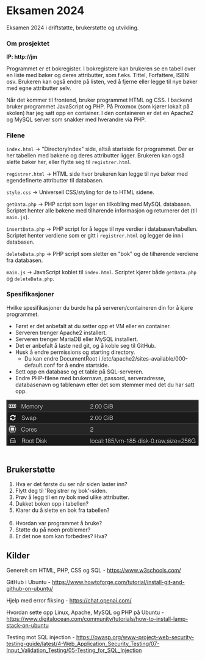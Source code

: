 # Eksamen 2024
Eksamen 2024 i driftstøtte, brukerstøtte og utvikling.

### Om prosjektet
<b>IP: http://jm</b>

Programmet er et bokregister. I bokregistere kan brukeren se en tabell over en liste med bøker og deres attributter, som f.eks. Tittel, Forfattere, ISBN osv. Brukeren kan også endre på listen, ved å fjerne eller legge til nye bøker med egne attributter selv.

Når det kommer til frontend, bruker programmet HTML og CSS. I backend bruker programmet JavaScript og PHP. På Proxmox (som kjører lokalt på skolen) har jeg satt opp en container. I den containeren er det en Apache2 og MySQL server som snakker med hverandre via PHP.

### Filene
``index.html`` → "DirectoryIndex" side, altså startside for programmet. Der er her tabellen med bøkene og deres attributter ligger. Brukeren kan også slette bøker her, eller flytte seg til ``registrer.html``.

``registrer.html`` → HTML side hvor brukeren kan legge til nye bøker med egendefinerte attributter til databasen.

``style.css`` → Universell CSS/styling for de to HTML sidene.

``getData.php`` → PHP script som lager en tilkobling med MySQL databasen. Scriptet henter alle bøkene med tilhørende informasjon og returnerer det (til ``main.js``).

``insertData.php`` → PHP script for å legge til nye verdier i databasen/tabellen. Scriptet henter verdiene som er gitt i ``registrer.html`` og legger de inn i databasen.

``deleteData.php`` → PHP script som sletter en "bok" og de tilhørende verdiene fra databasen.

``main.js`` → JavaScript koblet til ``index.html``. Scriptet kjører både ``getData.php`` og ``deleteData.php``.

### Spesifikasjoner
Hvilke spesifikasjoner du burde ha på serveren/containeren din for å kjøre programmet.

* Først er det anbefalt at du setter opp et VM eller en container.
* Serveren trenger Apache2 installert.
* Serveren trenger MariaDB eller MySQL installert.
* Det er anbefalt å laste ned git, og å koble seg til GitHub.
* Husk å endre permissions og starting directory.
  * Du kan endre DocumentRoot i /etc/apache2/sites-available/000-default.conf for å endre startside.
* Sett opp en database og et table på SQL-serveren.
* Endre PHP-filene med brukernavn, passord, serveradresse, databasenavn og tablenavn etter det som stemmer med det du har satt opp.

![Server spesifikasjoner](eksamenSpecs.png)
<br><br>
## Brukerstøtte
1. Hva er det første du ser når siden laster inn?
2. Flytt deg til 'Registrer ny bok'-siden.
3. Prøv å legg til en ny bok med ulike attributter.
4. Dukket boken opp i tabellen?
5. Klarer du å slette en bok fra tabellen?
<br><br>
6. Hvordan var programmet å bruke?
7. Støtte du på noen problemer?
8. Er det noe som kan forbedres? Hva?

## Kilder

Generelt om HTML, PHP, CSS og SQL - https://www.w3schools.com/

GitHub i Ubuntu - https://www.howtoforge.com/tutorial/install-git-and-github-on-ubuntu/

Hjelp med error fiksing - https://chat.openai.com/

Hvordan sette opp Linux, Apache, MySQL og PHP på Ubuntu - https://www.digitalocean.com/community/tutorials/how-to-install-lamp-stack-on-ubuntu

Testing mot SQL injection - https://owasp.org/www-project-web-security-testing-guide/latest/4-Web_Application_Security_Testing/07-Input_Validation_Testing/05-Testing_for_SQL_Injection
